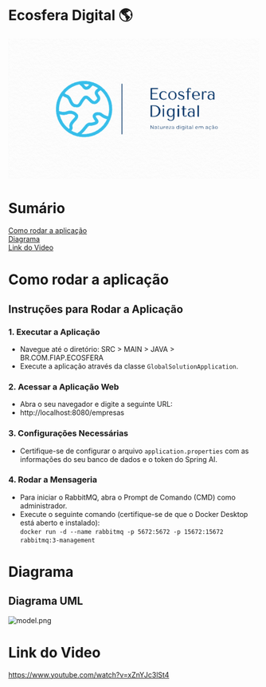 # Ecosfera Digital 🌎
![logo.png](documentacao%2Ffotos%2Flogo.png)

# Sumário
[Como rodar a aplicação](#como-rodar-a-aplicação)  
[Diagrama](#diagrama)  
[Link do Video](#link-do-video)

# Como rodar a aplicação

## Instruções para Rodar a Aplicação
### 1. Executar a Aplicação
- Navegue até o diretório: SRC > MAIN > JAVA > BR.COM.FIAP.ECOSFERA
- Execute a aplicação através da classe `GlobalSolutionApplication`.
### 2. Acessar a Aplicação Web
- Abra o seu navegador e digite a seguinte URL:
- http://localhost:8080/empresas
### 3. Configurações Necessárias
- Certifique-se de configurar o arquivo `application.properties` com as informações do seu banco de dados e o token do Spring AI.
### 4. Rodar a Mensageria
- Para iniciar o RabbitMQ, abra o Prompt de Comando (CMD) como administrador.
- Execute o seguinte comando (certifique-se de que o Docker Desktop está aberto e instalado):   
```docker run -d --name rabbitmq -p 5672:5672 -p 15672:15672 rabbitmq:3-management```


# Diagrama

## Diagrama UML
![model.png](documentacao%2Fdiagrama-classes%2Fmodel.png)

# Link do Video
https://www.youtube.com/watch?v=xZnYJc3lSt4
